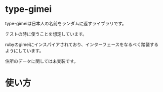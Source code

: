 # type-gimei

type-gimeiは日本人の名前をランダムに返すライブラリです。

テストの時に使うことを想定しています。

rubyのgimeiにインスパイアされており、インターフェースをなるべく踏襲するようにしています。

住所のデータに関しては未実装です。

# 使い方


